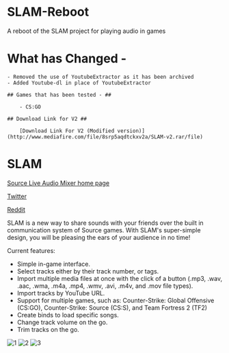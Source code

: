 # SLAM-Reboot
A reboot of the SLAM project for playing audio in games

# What has Changed -

    - Removed the use of YoutubeExtractor as it has been archived
    - Added Youtube-dl in place of YoutubeExtractor

    ## Games that has been tested - ##

        - CS:GO

    ## Download Link for V2 ##

        [Download Link For V2 (Modified version)](http://www.mediafire.com/file/8srp5aqdtckxv2a/SLAM-v2.rar/file)

# SLAM

[Source Live Audio Mixer home page](http://slam.flankers.net/)

[Twitter](https://twitter.com/SilentFL)

[Reddit](https://www.reddit.com/r/SourceLiveAudioMixer/)

SLAM is a new way to share sounds with your friends over the built in communication system of Source games. With SLAM's super-simple design, you will be pleasing the ears of your audience in no time! 

Current features:
- Simple in-game interface.
- Select tracks either by their track number, or tags.
- Import multiple media files at once with the click of a button (.mp3, .wav, .aac, .wma, .m4a, .mp4, .wmv, .avi, .m4v, and .mov file types).
- Import tracks by YouTube URL.
- Support for multiple games, such as: Counter-Strike: Global Offensive (CS:GO), Counter-Strike: Source (CS:S), and Team Fortress 2 (TF2)
- Create binds to load specific songs.
- Change track volume on the go.
- Trim tracks on the go.


![1](http://i.imgur.com/szN7Y5z.png)
![2](http://i.imgur.com/vfWozNU.png)
![3](http://i.imgur.com/HB2qAEh.png)
